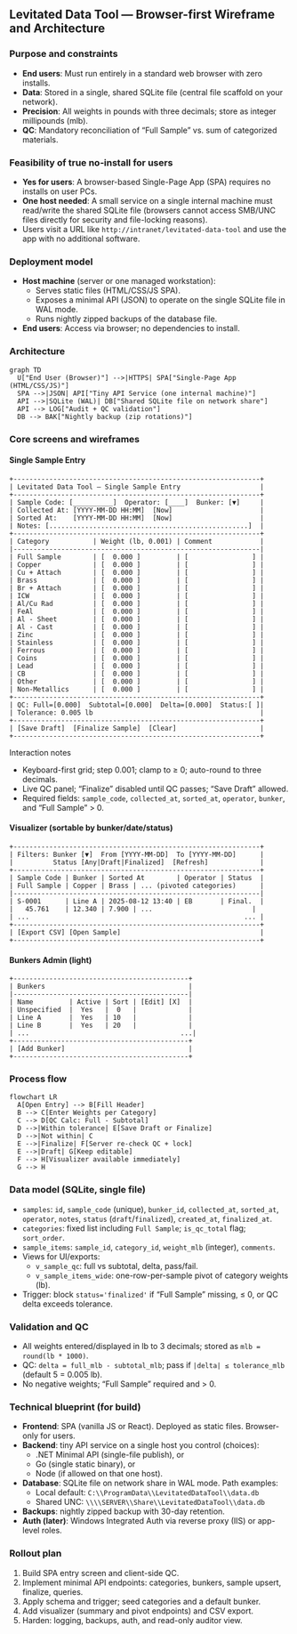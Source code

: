 ## Levitated Data Tool — Browser-first Wireframe and Architecture

### Purpose and constraints
- **End users**: Must run entirely in a standard web browser with zero installs.
- **Data**: Stored in a single, shared SQLite file (central file scaffold on your network).
- **Precision**: All weights in pounds with three decimals; store as integer millipounds (mlb).
- **QC**: Mandatory reconciliation of “Full Sample” vs. sum of categorized materials.

### Feasibility of true no‑install for users
- **Yes for users**: A browser-based Single-Page App (SPA) requires no installs on user PCs.
- **One host needed**: A small service on a single internal machine must read/write the shared SQLite file (browsers cannot access SMB/UNC files directly for security and file-locking reasons).
- Users visit a URL like `http://intranet/levitated-data-tool` and use the app with no additional software.

### Deployment model
- **Host machine** (server or one managed workstation):
  - Serves static files (HTML/CSS/JS SPA).
  - Exposes a minimal API (JSON) to operate on the single SQLite file in WAL mode.
  - Runs nightly zipped backups of the database file.
- **End users**: Access via browser; no dependencies to install.

### Architecture
```mermaid
graph TD
  U["End User (Browser)"] -->|HTTPS| SPA["Single-Page App (HTML/CSS/JS)"]
  SPA -->|JSON| API["Tiny API Service (one internal machine)"]
  API -->|SQLite (WAL)| DB["Shared SQLite file on network share"]
  API --> LOG["Audit + QC validation"]
  DB --> BAK["Nightly backup (zip rotations)"]
```

### Core screens and wireframes

#### Single Sample Entry
```
+--------------------------------------------------------------+
| Levitated Data Tool — Single Sample Entry                    |
+--------------------------------------------------------------+
| Sample Code: [__________]  Operator: [____]  Bunker: [▼]     |
| Collected At: [YYYY-MM-DD HH:MM]  [Now]                      |
| Sorted At:    [YYYY-MM-DD HH:MM]  [Now]                      |
| Notes: [..................................................]  |
+--------------------------------------------------------------+
| Category           | Weight (lb, 0.001) | Comment            |
|--------------------------------------------------------------|
| Full Sample        | [  0.000 ]         | [                ] |
| Copper             | [  0.000 ]         | [                ] |
| Cu + Attach        | [  0.000 ]         | [                ] |
| Brass              | [  0.000 ]         | [                ] |
| Br + Attach        | [  0.000 ]         | [                ] |
| ICW                | [  0.000 ]         | [                ] |
| Al/Cu Rad          | [  0.000 ]         | [                ] |
| FeAl               | [  0.000 ]         | [                ] |
| Al - Sheet         | [  0.000 ]         | [                ] |
| Al - Cast          | [  0.000 ]         | [                ] |
| Zinc               | [  0.000 ]         | [                ] |
| Stainless          | [  0.000 ]         | [                ] |
| Ferrous            | [  0.000 ]         | [                ] |
| Coins              | [  0.000 ]         | [                ] |
| Lead               | [  0.000 ]         | [                ] |
| CB                 | [  0.000 ]         | [                ] |
| Other              | [  0.000 ]         | [                ] |
| Non-Metallics      | [  0.000 ]         | [                ] |
+--------------------------------------------------------------+
| QC: Full=[0.000]  Subtotal=[0.000]  Delta=[0.000]  Status:[ ]|
| Tolerance: 0.005 lb                                          |
+--------------------------------------------------------------+
| [Save Draft]  [Finalize Sample]  [Clear]                     |
+--------------------------------------------------------------+
```

Interaction notes
- Keyboard-first grid; step 0.001; clamp to ≥ 0; auto-round to three decimals.
- Live QC panel; “Finalize” disabled until QC passes; “Save Draft” allowed.
- Required fields: `sample_code`, `collected_at`, `sorted_at`, `operator`, `bunker`, and “Full Sample” > 0.

#### Visualizer (sortable by bunker/date/status)
```
+--------------------------------------------------------------+
| Filters: Bunker [▼]  From [YYYY-MM-DD]  To [YYYY-MM-DD]      |
|          Status [Any|Draft|Finalized]  [Refresh]             |
+--------------------------------------------------------------+
| Sample Code | Bunker | Sorted At        | Operator | Status  |
| Full Sample | Copper | Brass | ... (pivoted categories)      |
|--------------------------------------------------------------|
| S-0001      | Line A | 2025-08-12 13:40 | EB       | Final.  |
|   45.761    | 12.340 | 7.900 | ...                         |
| ...                                                      ... |
+--------------------------------------------------------------+
| [Export CSV] [Open Sample]                                   |
+--------------------------------------------------------------+
```

#### Bunkers Admin (light)
```
+--------------------------------------------+
| Bunkers                                    |
|--------------------------------------------|
| Name         | Active | Sort | [Edit] [X]  |
| Unspecified  |  Yes   |  0   |             |
| Line A       |  Yes   | 10   |             |
| Line B       |  Yes   | 20   |             |
| ...                                      ...|
+--------------------------------------------+
| [Add Bunker]                               |
+--------------------------------------------+
```

### Process flow
```mermaid
flowchart LR
  A[Open Entry] --> B[Fill Header]
  B --> C[Enter Weights per Category]
  C --> D[QC Calc: Full - Subtotal]
  D -->|Within tolerance| E[Save Draft or Finalize]
  D -->|Not within| C
  E -->|Finalize| F[Server re-check QC + lock]
  E -->|Draft| G[Keep editable]
  F --> H[Visualizer available immediately]
  G --> H
```

### Data model (SQLite, single file)
- `samples`: `id`, `sample_code` (unique), `bunker_id`, `collected_at`, `sorted_at`, `operator`, `notes`, `status` (`draft`/`finalized`), `created_at`, `finalized_at`.
- `categories`: fixed list including `Full Sample`; `is_qc_total` flag; `sort_order`.
- `sample_items`: `sample_id`, `category_id`, `weight_mlb` (integer), `comments`.
- Views for UI/exports:
  - `v_sample_qc`: full vs subtotal, delta, pass/fail.
  - `v_sample_items_wide`: one-row-per-sample pivot of category weights (lb).
- Trigger: block `status='finalized'` if “Full Sample” missing, ≤ 0, or QC delta exceeds tolerance.

### Validation and QC
- All weights entered/displayed in lb to 3 decimals; stored as `mlb = round(lb * 1000)`.
- QC: `delta = full_mlb - subtotal_mlb`; pass if `|delta| ≤ tolerance_mlb` (default 5 = 0.005 lb).
- No negative weights; “Full Sample” required and > 0.

### Technical blueprint (for build)
- **Frontend**: SPA (vanilla JS or React). Deployed as static files. Browser-only for users.
- **Backend**: tiny API service on a single host you control (choices):
  - .NET Minimal API (single-file publish), or
  - Go (single static binary), or
  - Node (if allowed on that one host).
- **Database**: SQLite file on network share in WAL mode. Path examples:
  - Local default: `C:\\ProgramData\\LevitatedDataTool\\data.db`
  - Shared UNC: `\\\\SERVER\\Share\\LevitatedDataTool\\data.db`
- **Backups**: nightly zipped backup with 30-day retention.
- **Auth (later)**: Windows Integrated Auth via reverse proxy (IIS) or app-level roles.

### Rollout plan
1. Build SPA entry screen and client-side QC.
2. Implement minimal API endpoints: categories, bunkers, sample upsert, finalize, queries.
3. Apply schema and trigger; seed categories and a default bunker.
4. Add visualizer (summary and pivot endpoints) and CSV export.
5. Harden: logging, backups, auth, and read-only auditor view.


